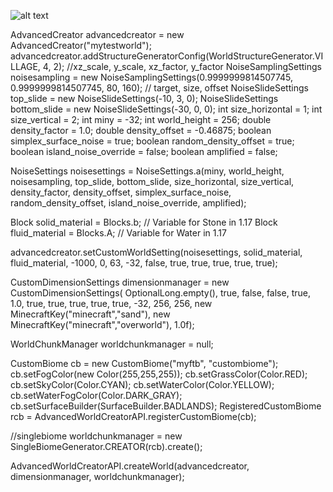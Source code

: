 
![alt text](https://timcloud.ddns.net/github/mars1.png)

AdvancedCreator advancedcreator = new AdvancedCreator("mytestworld");
advancedcreator.addStructureGeneratorConfig(WorldStructureGenerator.VILLAGE, 4, 2);
//xz_scale, y_scale, xz_factor, y_factor
NoiseSamplingSettings noisesampling = new NoiseSamplingSettings(0.9999999814507745, 0.9999999814507745, 80, 160);
// target, size, offset
NoiseSlideSettings top_slide = new NoiseSlideSettings(-10, 3, 0);
NoiseSlideSettings bottom_slide = new NoiseSlideSettings(-30, 0, 0);
int size_horizontal = 1;
int size_vertical = 2;
int miny = -32;
int world_height = 256;
double density_factor = 1.0;
double density_offset = -0.46875;
boolean simplex_surface_noise = true;
boolean random_density_offset = true;
boolean island_noise_override = false;
boolean amplified = false;
	 
NoiseSettings noisesettings = NoiseSettings.a(miny, world_height, noisesampling, top_slide, bottom_slide, size_horizontal, size_vertical,
	                density_factor, density_offset, simplex_surface_noise, random_density_offset, island_noise_override, amplified);
	 
Block solid_material = Blocks.b; // Variable for Stone in 1.17
Block fluid_material = Blocks.A; // Variable for Water in 1.17
			
			
advancedcreator.setCustomWorldSetting(noisesettings, solid_material, fluid_material, -1000, 0, 63, -32, false, true, true, true, true, true);
			
			
CustomDimensionSettings dimensionmanager = new CustomDimensionSettings(
					OptionalLong.empty(), true, false, false, true, 1.0, true, true, 
					true, true, true, 
					-32, 256, 256, new MinecraftKey("minecraft","sand"),
					new MinecraftKey("minecraft","overworld"), 1.0f);
			
WorldChunkManager worldchunkmanager = null;
			
			
CustomBiome cb = new CustomBiome("myftb", "custombiome");
cb.setFogColor(new Color(255,255,255));
cb.setGrassColor(Color.RED);
cb.setSkyColor(Color.CYAN);
cb.setWaterColor(Color.YELLOW);
cb.setWaterFogColor(Color.DARK_GRAY);
cb.setSurfaceBuilder(SurfaceBuilder.BADLANDS);
RegisteredCustomBiome rcb = AdvancedWorldCreatorAPI.registerCustomBiome(cb);

//singlebiome
worldchunkmanager = new SingleBiomeGenerator.CREATOR(rcb).create();
			
			
AdvancedWorldCreatorAPI.createWorld(advancedcreator, dimensionmanager, worldchunkmanager);
